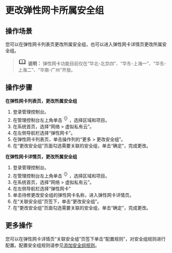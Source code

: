 # 更改弹性网卡所属安全组<a name="vpc_nic_0006"></a>

## 操作场景<a name="section191112153715"></a>

您可以在弹性网卡列表页更改所属安全组，也可以进入弹性网卡详情页更改所属安全组。

>![](public_sys-resources/icon-note.gif) **说明：** 
>弹性网卡功能目前仅在“华北-北京四”、“华东-上海一”、“华东-上海二”、“华南-广州”开放。

## 操作步骤<a name="section16419124611591"></a>

**在弹性网卡列表页，更改所属安全组**

1.  登录管理控制台。
2.  在管理控制台左上角单击![](figures/icon-region.png)，选择区域和项目。
3.  在系统首页，选择“网络 \> 虚拟私有云”。
4.  在左侧导航栏选择“弹性网卡”。
5.  在弹性网卡列表页，单击操作列的“更多 \> 更改安全组”。
6.  在“更改安全组”页面勾选需要关联的安全组，单击“确定”，完成更改。

**在弹性网卡详情页，更改所属安全组**

1.  登录管理控制台。
2.  在管理控制台左上角单击![](figures/icon-region.png)，选择区域和项目。
3.  在系统首页，选择“网络 \> 虚拟私有云”。
4.  在左侧导航栏选择“弹性网卡”
5.  单击待修更改安全组的弹性网卡名称，进入弹性网卡详情页。
6.  在“关联安全组”页签下，单击“更改安全组”。
7.  在“更改安全组”页面勾选需要关联的安全组，单击“确定”，完成更改。

## 更多操作<a name="section1952102613466"></a>

您可以在弹性网卡详情页“关联安全组”页签下单击“配置规则”，对安全组规则进行配置。配置安全组规则请参见[添加安全组规则](添加安全组规则.md)。

